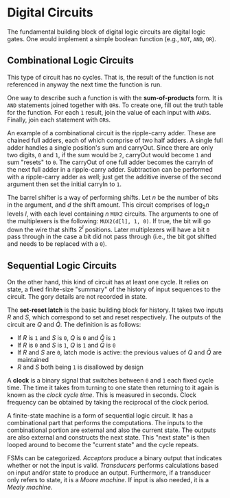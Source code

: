 # Digital Circuits
The fundamental building block of digital logic circuits are digital logic gates. One would implement a simple boolean function (e.g., `NOT`, `AND`, `OR`). 

[TODO: table for `NOT`, `AND`, `OR`, `XOR` boolean notation and schematic]: #
[include notation for bit vectors; slashed line through signal wire with number of bits on top]: #
## Combinational Logic Circuits
This type of circuit has no cycles. That is, the result of the function is not referenced in anyway the next time the function is run. 

One way to describe such a function is with the **sum-of-products** form. It is `AND` statements joined together with `OR`s. To create one, fill out the truth table for the function. For each `1` result, join the value of each input with `AND`s. Finally, join each statement with `OR`s.

[TODO: two-input multiplexer example here]: #
An example of a combinational circuit is the ripple-carry adder. These are chained full adders, each of which comprise of two half adders. A single full adder handles a single position's sum and carryOut. Since there are only two digits, `0` and `1`, if the sum would be `2`, carryOut would become `1` and sum "resets" to `0`. The carryOut of one full adder becomes the carryIn of the next full adder in a ripple-carry adder. Subtraction can be performed with a ripple-carry adder as well; just get the additive inverse of the second argument then set the initial carryIn to `1`.

[TODO: schematic here]: #
The barrel shifter is a way of performing shifts. Let $n$ be the number of bits in the argument, and $d$ the shift amount. This circuit comprises of $\log_2 n$ levels $l$, with each level containing $n$ `MUX2` circuits. The arguments to one of the multiplexers is the following: `MUX2(d[l], 1, 0)`. If true, the bit will go down the wire that shifts $2^l$ positions. Later multiplexers will have a bit `0` pass through in the case a bit did not pass through (i.e., the bit got shifted and needs to be replaced with a `0`).

[TODO: is the `MUX2` argument correct?]: #
[schematic?]: #

## Sequential Logic Circuits
On the other hand, this kind of circuit has at least one cycle. It relies on state, a fixed finite-size "summary" of the history of input sequences to the circuit. The gory details are not recorded in state.

[input or output?]: #
The **set-reset latch** is the basic building block for history. It takes two inputs $R$ and $S$, which correspond to set and reset respectively. The outputs of the circuit are $Q$ and $\bar{Q}$. The definition is as follows:
- If $R$ is `1` and $S$ is `0`, $Q$ is `0` and $\bar{Q}$ is `1`
- If $R$ is `0` and $S$ is `1`, $Q$ is `1` and $\bar{Q}$ is `0`
- If $R$ and $S$ are `0`, latch mode is active: the previous values of $Q$ and $\bar{Q}$ are maintained
- $R$ and $S$ both being `1` is disallowed by design

[TODO: schematic here, 10.3]: #
A **clock** is a binary signal that switches between `0` and `1` each fixed cycle time. The time it takes from turning to one state then returning to it again is known as the *clock cycle time*. This is measured in seconds. Clock frequency can be obtained by taking the reciprocal of the clock period.

[TODO: the weird flip-flop things]: #
A finite-state machine is a form of sequential logic circuit. It has a combinational part that performs the computations. The inputs to the combinational portion are external and also the current state. The outputs are also external and constructs the next state. This "next state" is then looped around to become the "current state" and the cycle repeats. 

FSMs can be categorized. *Acceptors* produce a binary output that indicates whether or not the input is valid. *Transducers* performs calculations based on input and/or state to produce an output. Furthermore, if a transducer only refers to state, it is a *Moore machine*. If input is also needed, it is a *Mealy machine*.